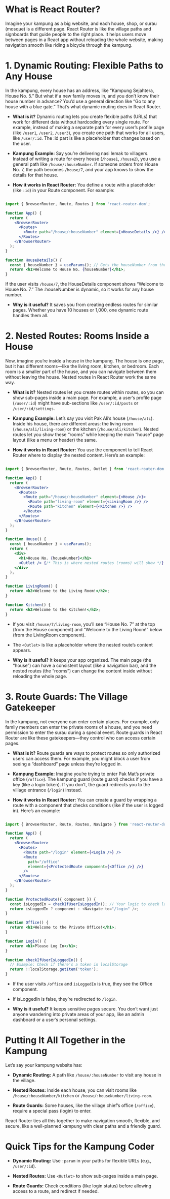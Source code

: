 # What is React Router?
Imagine your kampung as a big website, and each house, shop, or surau (mosque) is a different page. React Router is like the village paths and signboards that guide people to the right place. It helps users move between pages in a React app without reloading the whole website, making navigation smooth like riding a bicycle through the kampung.

# 1. Dynamic Routing: Flexible Paths to Any House
In the kampung, every house has an address, like “Kampung Sejahtera, House No. 5.” But what if a new family moves in, and you don’t know their house number in advance? You’d use a general direction like “Go to any house with a blue gate.” That’s what dynamic routing does in React Router.
* **What is it?**
Dynamic routing lets you create flexible paths (URLs) that work for different data without hardcoding every single route. For example, instead of making a separate path for every user’s profile page (like `/user1`, `/user2`, `/user3`), you create one path that works for all users, like `/user/:id`. The :id part is like a placeholder that changes based on the user.

* **Kampung Example:**
Say you’re delivering nasi lemak to villagers. Instead of writing a route for every house (`/house1`, `/house2`), you use a general path like `/house/:houseNumber`. If someone orders from House No. 7, the path becomes `/house/7`, and your app knows to show the details for that house.

* **How it works in React Router:**
You define a route with a placeholder (like `:id`) in your Route component. For example:
```jsx

import { BrowserRouter, Route, Routes } from 'react-router-dom';

function App() {
  return (
    <BrowserRouter>
      <Routes>
        <Route path="/house/:houseNumber" element={<HouseDetails />} />
      </Routes>
    </BrowserRouter>
  );
}

function HouseDetails() {
  const { houseNumber } = useParams(); // Gets the houseNumber from the URL
  return <h1>Welcome to House No. {houseNumber}</h1>;
}
```
If the user visits `/house/7`, the HouseDetails component shows “Welcome to House No. 7.” The :houseNumber is dynamic, so it works for any house number.

* **Why is it useful?**
It saves you from creating endless routes for similar pages. Whether you have 10 houses or 1,000, one dynamic route handles them all.

# 2. Nested Routes: Rooms Inside a House
Now, imagine you’re inside a house in the kampung. The house is one page, but it has different rooms—like the living room, kitchen, or bedroom. Each room is a smaller part of the house, and you can navigate between them without leaving the house. Nested routes in React Router work the same way.
* **What is it?**
Nested routes let you create routes within routes, so you can show sub-pages inside a main page. For example, a user’s profile page (`/user/:id`) might have sub-sections like `/user/:id/posts` or `/user/:id/settings`.

* **Kampung Example:**
Let’s say you visit Pak Ali’s house (`/house/ali`). Inside his house, there are different areas: the living room (`/house/ali/living-room`) or the kitchen (`/house/ali/kitchen`). Nested routes let you show these “rooms” while keeping the main “house” page layout (like a menu or header) the same.

* **How it works in React Router:**
You use the <Outlet> component to tell React Router where to display the nested content. Here’s an example:
```jsx

import { BrowserRouter, Route, Routes, Outlet } from 'react-router-dom';

function App() {
  return (
    <BrowserRouter>
      <Routes>
        <Route path="/house/:houseNumber" element={<House />}>
          <Route path="living-room" element={<LivingRoom />} />
          <Route path="kitchen" element={<Kitchen />} />
        </Route>
      </Routes>
    </BrowserRouter>
  );
}

function House() {
  const { houseNumber } = useParams();
  return (
    <div>
      <h1>House No. {houseNumber}</h1>
      <Outlet /> {/* This is where nested routes (rooms) will show */}
    </div>
  );
}

function LivingRoom() {
  return <h2>Welcome to the Living Room!</h2>;
}

function Kitchen() {
  return <h2>Welcome to the Kitchen!</h2>;
}
```
  * If you visit `/house/7/living-room`, you’ll see “House No. 7” at the top (from the House component) and “Welcome to the Living Room!” below (from the LivingRoom component).

  * The `<Outlet>` is like a placeholder where the nested route’s content appears.

* **Why is it useful?**
It keeps your app organized. The main page (the “house”) can have a consistent layout (like a navigation bar), and the nested routes (the “rooms”) can change the content inside without reloading the whole page.

# 3. Route Guards: The Village Gatekeeper
In the kampung, not everyone can enter certain places. For example, only family members can enter the private rooms of a house, and you need permission to enter the surau during a special event. Route guards in React Router are like these gatekeepers—they control who can access certain pages.
* **What is it?**
Route guards are ways to protect routes so only authorized users can access them. For example, you might block a user from seeing a “dashboard” page unless they’re logged in.

* **Kampung Example:**
Imagine you’re trying to enter Pak Mat’s private office (`/office`). The kampung guard (route guard) checks if you have a key (like a login token). If you don’t, the guard redirects you to the village entrance (`/login`) instead.

* **How it works in React Router:**
You can create a guard by wrapping a route with a component that checks conditions (like if the user is logged in). Here’s an example:
```jsx

import { BrowserRouter, Route, Routes, Navigate } from 'react-router-dom';

function App() {
  return (
    <BrowserRouter>
      <Routes>
        <Route path="/login" element={<Login />} />
        <Route
          path="/office"
          element={<ProtectedRoute component={<Office />} />}
        />
      </Routes>
    </BrowserRouter>
  );
}

function ProtectedRoute({ component }) {
  const isLoggedIn = checkIfUserIsLoggedIn(); // Your logic to check login status
  return isLoggedIn ? component : <Navigate to="/login" />;
}

function Office() {
  return <h1>Welcome to the Private Office!</h1>;
}

function Login() {
  return <h1>Please Log In</h1>;
}

function checkIfUserIsLoggedIn() {
  // Example: Check if there's a token in localStorage
  return !!localStorage.getItem('token');
}
```
  * If the user visits `/office` and `isLoggedIn` is true, they see the Office component.

  * If isLoggedIn is false, they’re redirected to `/login`.

* **Why is it useful?**
It keeps sensitive pages secure. You don’t want just anyone wandering into private areas of your app, like an admin dashboard or a user’s personal settings.

# Putting It All Together in the Kampung
Let’s say your kampung website has:
* **Dynamic Routing:** A path like `/house/:houseNumber` to visit any house in the village.

* **Nested Routes:** Inside each house, you can visit rooms like `/house/:houseNumber/kitchen` or `/house/:houseNumber/living-room`.

* **Route Guards:** Some houses, like the village chief’s office (`/office`), require a special pass (login) to enter.

React Router ties all this together to make navigation smooth, flexible, and secure, like a well-planned kampung with clear paths and a friendly guard.

# Quick Tips for the Kampung Coder
* **Dynamic Routing:** Use `:param` in your paths for flexible URLs (e.g., `/user/:id`).

* **Nested Routes:** Use `<Outlet>` to show sub-pages inside a main page.

* **Route Guards:** Check conditions (like login status) before allowing access to a route, and redirect if needed.


